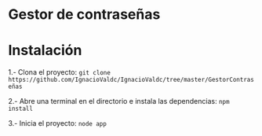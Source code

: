 # Gestor de contraseñas

# Instalación

1.- Clona el proyecto:
```git clone https://github.com/IgnacioValdc/IgnacioValdc/tree/master/GestorContraseñas```

2.- Abre una terminal en el directorio e instala las dependencias:
```npm install```

3.- Inicia el proyecto:
```node app```